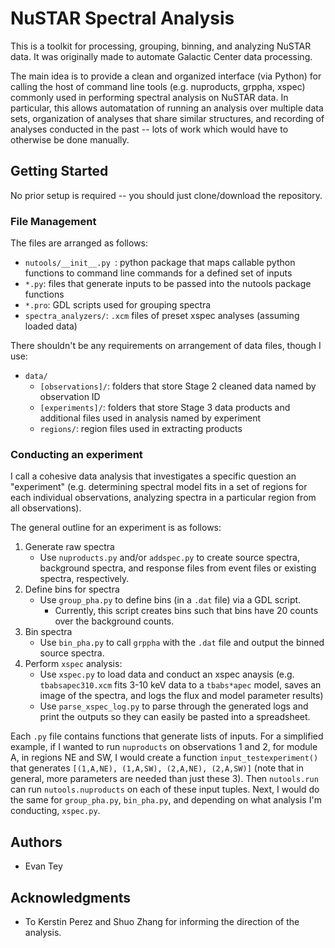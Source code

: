 # NuSTAR Spectral Analysis
This is a toolkit for processing, grouping, binning, and analyzing NuSTAR data. It was originally made to automate Galactic Center data processing.

The main idea is to provide a clean and organized interface (via Python) for calling the host of command line tools (e.g. nuproducts, grppha, xspec) commonly used in performing spectral analysis on NuSTAR data. In particular, this allows automatation of running an analysis over multiple data sets, organization of analyses that share similar structures, and recording of analyses conducted in the past -- lots of work which would have to otherwise be done manually. 

## Getting Started

No prior setup is required -- you should just clone/download the repository.

### File Management

The files are arranged as follows:

* `nutools/__init__.py `: python package that maps callable python functions to command line commands for a defined set of inputs
* `*.py`: files that generate inputs to be passed into the nutools package functions
* `*.pro`: GDL scripts used for grouping spectra
* `spectra_analyzers/`: `.xcm` files of preset xspec analyses (assuming loaded data) 

There shouldn't be any requirements on arrangement of data files, though I use:
* `data/`
    * `[observations]/`: folders that store Stage 2 cleaned data named by observation ID
    * `[experiments]/`: folders that store Stage 3 data products and additional files used in analysis named by experiment
    * `regions/`: region files used in extracting products

### Conducting an experiment

I call a cohesive data analysis that investigates a specific question an "experiment" (e.g. determining spectral model fits in a set of regions for each individual observations, analyzing spectra in a particular region from all observations).

The general outline for an experiment is as follows:
1. Generate raw spectra
    * Use `nuproducts.py` and/or `addspec.py` to create source spectra, background spectra, and response files from event files or existing spectra, respectively.
2. Define bins for spectra
    * Use `group_pha.py` to define bins (in a `.dat` file) via a GDL script.
        * Currently, this script creates bins such that bins have 20 counts over the background counts.
3. Bin spectra
    * Use `bin_pha.py` to call `grppha` with the `.dat` file and output the binned source spectra.
4. Perform `xspec` analysis: 
    * Use `xspec.py` to load data and conduct an xspec anaysis (e.g. `tbabsapec310.xcm` fits 3-10 keV data to a `tbabs*apec` model, saves an image of the spectra, and logs the flux and model parameter results)
    * Use `parse_xspec_log.py` to parse through the generated logs and print the outputs so they can easily be pasted into a spreadsheet.

Each `.py` file contains functions that generate lists of inputs. For a simplified example, if I wanted to run `nuproducts` on observations 1 and 2, for module A, in regions NE and SW, I would create a function `input_testexperiment()` that generates `[(1,A,NE), (1,A,SW), (2,A,NE), (2,A,SW)]` (note that in general, more parameters are needed than just these 3). Then `nutools.run` can run `nutools.nuproducts` on each of these input tuples. Next, I would do the same for `group_pha.py`, `bin_pha.py`, and depending on what analysis I'm conducting, `xspec.py`.

## Authors

* Evan Tey

## Acknowledgments

* To Kerstin Perez and Shuo Zhang for informing the direction of the analysis.
